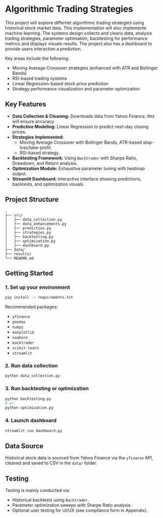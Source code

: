 # Algorithmic Trading Strategies

This project will explore differnet algorithmic trading strategies using historical stock market data. This implementation will also implemente machine learning. The systems design collects and cleans data, analysis trading strategies, parameter optimiation, backtesting for performance metrics and displays visuale results. The project also has a dashboard to provide users interaction a prediction.

Key areas include the following:
- Moving Average Crossover strategies (enhanced with ATR and Bollinger Bands)
- RSI-based trading systems
- Linear Regression-based stock price prediction
- Strategy performance visualization and parameter optimization

## Key Features

- **Data Collection & Cleaning:** Downloads data from Yahoo Finance, this will ensure accuracy.
- **Predictive Modeling:** Linear Regression to predict next-day closing prices.
- **Strategies Implemented:**
  - Moving Average Crossover with Bollinger Bands, ATR-based stop-loss/take-profit.
  - RSI-based strategy.
- **Backtesting Framework:** Using `Backtrader` with Sharpe Ratio, Drawdown, and Return analysis.
- **Optimization Module:** Exhaustive parameter tuning with heatmap output.
- **Streamlit Dashboard:** Interactive interface showing predictions, backtests, and optimization visuals.

## Project Structure

```
.
├── src/
│   ├── data_collection.py          
│   ├── data_enhancements.py        
│   ├── prediction.py               
│   ├── strategies.py               
│   ├── backtesting.py              
│   ├── optimization.py             
│   ├── dashboard.py                
├── data/                           
├── results/                        
└── README.md                       
```

## Getting Started

### 1. **Set up your environment**
```bash
pip install -r requirements.txt
```

Recommended packages:
- `yfinance`
- `pandas`
- `numpy`
- `matplotlib`
- `seaborn`
- `backtrader`
- `scikit-learn`
- `streamlit`

### 2. **Run data collection**
```bash
python data_collection.py
```

### 3. **Run backtesting or optimization**
```bash
python backtesting.py
# or
python optimization.py
```

### 4. **Launch dashboard**
```bash
streamlit run dashboard.py
```

## Data Source

Historical stock data is sourced from Yahoo Finance via the `yfinance` API, cleaned and saved to CSV in the `data/` folder.

## Testing

Testing is mainly conducted via:
- Historical backtests using `Backtrader`.
- Parameter optimization sweeps with Sharpe Ratio analysis.
- Optional user testing for UI/UX (see compliance form in Appendix).
